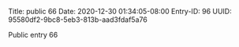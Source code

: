 Title: public 66
Date: 2020-12-30 01:34:05-08:00
Entry-ID: 96
UUID: 95580df2-9bc8-5eb3-813b-aad3fdaf5a76

Public entry 66